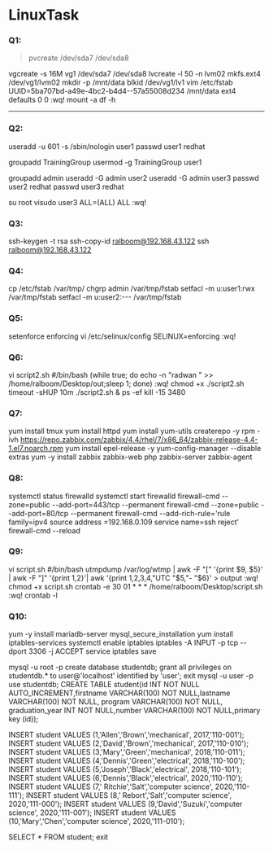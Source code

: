 # LinuxTask

### Q1:

>pvcreate /dev/sda7 /dev/sda8

vgcreate -s 16M vg1 /dev/sda7 /dev/sda8
lvcreate -l 50 -n lvm02
mkfs.ext4 /dev/vg1/lvm02
mkdir -p /mnt/data
blkid /dev/vg1/lv1
vim /etc/fstab
UUID=5ba707bd-a49e-4bc2-b4d4--57a55008d234 /mnt/data ext4 defaults 0 0
:wq!
mount -a
df -h
***
### Q2:

useradd -u 601 -s /sbin/nologin user1
passwd user1
redhat

groupadd TrainingGroup
usermod -g TrainingGroup user1

groupadd admin
useradd -G admin user2
useradd -G admin user3
passwd user2
redhat
passwd user3
redhat

su root
visudo
user3 ALL=(ALL) ALL
:wq!


### Q3:

ssh-keygen -t rsa
ssh-copy-id ralboom@192.168.43.122 
ssh ralboom@192.168.43.122

### Q4:

cp /etc/fstab /var/tmp/
chgrp admin /var/tmp/fstab
setfacl -m u:user1:rwx /var/tmp/fstab
setfacl -m u:user2:--- /var/tmp/fstab


### Q5:

setenforce enforcing 
vi /etc/selinux/config
SELINUX=enforcing
:wq!


### Q6:
vi script2.sh
#/bin/bash
(while true; do echo -n "radwan " >> /home/ralboom/Desktop/out;sleep 1; done)
:wq!
chmod +x ./script2.sh
timeout -sHUP 10m ./script2.sh &
ps -ef
kill -15 3480


### Q7:
yum install tmux
yum install httpd
yum install yum-utils createrepo -y
rpm -ivh https://repo.zabbix.com/zabbix/4.4/rhel/7/x86_64/zabbix-release-4.4-1.el7.noarch.rpm
yum install epel-release -y
yum-config-manager --disable extras
yum -y install zabbix zabbix-web php zabbix-server zabbix-agent



### Q8:

systemctl status firewalld
systemctl start  firewalld
firewall-cmd --zone=public --add-port=443/tcp --permanent
firewall-cmd --zone=public --add-port=80/tcp --permanent
firewall-cmd --add-rich-rule='rule family=ipv4 source address =192.168.0.109 service name=ssh reject'
firewall-cmd --reload
 

### Q9:

vi script.sh
#/bin/bash
utmpdump /var/log/wtmp | awk -F "[" '{print $9, $5}' | awk -F "]" '{print $1,$2}'| awk '{print $1,$2,$3,$4,"UTC "$5,"- "$6}' > output
:wq!
chmod +x script.sh 
crontab -e
30 01 * * * /home/ralboom/Desktop/script.sh
:wq!
crontab -l


### Q10:

yum -y install mariadb-server
mysql_secure_installation
yum install iptables-services
systemctl enable iptables
iptables -A INPUT -p tcp --dport 3306 -j ACCEPT
service iptables save

mysql -u root -p
create database studentdb;
grant all privileges on studentdb.* to user@'localhost' identified by 'user';
exit
mysql -u user -p
use studentdb;
CREATE TABLE student(id INT NOT NULL AUTO_INCREMENT,firstname VARCHAR(100) NOT NULL,lastname VARCHAR(100) NOT NULL, 
program VARCHAR(100) NOT NULL, graduation_year INT NOT NULL,number VARCHAR(100) NOT NULL,primary key (id));

INSERT student VALUES (1,'Allen','Brown','mechanical', 2017,'110-001');
INSERT student VALUES (2,'David','Brown','mechanical', 2017,'110-010');
INSERT student VALUES (3,'Mary','Green','mechanical', 2018,'110-011');
INSERT student VALUES (4,'Dennis','Green','electrical', 2018,'110-100');
INSERT student VALUES (5,'Joseph','Black','electrical', 2018,'110-101');
INSERT student VALUES (6,'Dennis','Black','electrical', 2020,'110-110');
INSERT student VALUES (7,' Ritchie','Salt','computer science', 2020,'110-111');
INSERT student VALUES (8,' Rebort','Salt','computer science', 2020,'111-000');
INSERT student VALUES (9,'David','Suzuki','computer science', 2020,'111-001');
INSERT student VALUES (10,'Mary','Chen','computer science', 2020,'111-010');

SELECT * FROM student;
exit




